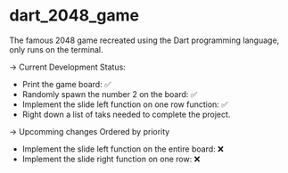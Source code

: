 # dart_2048_game
The famous 2048 game recreated using the Dart programming language, only runs on the terminal.

-> Current Development Status:
- Print the game board: ✅
- Randomly spawn the number 2 on the board: ✅
- Implement the slide left function on one row function: ✅
- Right down a list of taks needed to complete the project.

-> Upcomming changes
Ordered by priority 
- Implement the slide left function on the entire board: ❌
- Implement the slide right function on one row: ❌
